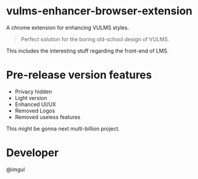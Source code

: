 # vulms-enhancer-browser-extension
A chrome extension for enhancing VULMS styles.

> Perfect solution for the boring old-school design of VULMS.

This includes the interesting stuff regarding the front-end of LMS.

# Pre-release version features

- Privacy hidden
- Light version
- Enhanced UI/UX
- Removed Logos
- Removed useless features

This might be gonna next multi-billion project.

# Developer
@imgul 

